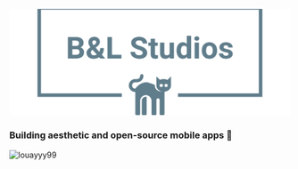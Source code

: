 ![Cover](https://raw.githubusercontent.com/B-L-Studios/.github/main/profile/banner.png)

### Building aesthetic and open-source mobile apps 👋

<p align="left"> <img src="https://komarev.com/ghpvc/?username=B-L-Studios&label=Profile%20views&color=0e75b6&style=flat" alt="louayyy99" /> </p>
